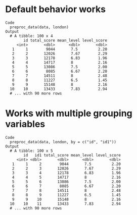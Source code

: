 # Default behavior works

    Code
      preproc_data(data, london)
    Output
      # A tibble: 100 x 4
            id total_score mean_level level_score
         <int>       <dbl>      <dbl>       <dbl>
       1     1        9044       7.5         2.20
       2     2       12026       7.67        2.29
       3     3       12178       6.83        1.96
       4     4       14717       8           2.16
       5     5       13086       7.5         2.00
       6     6        8085       6.67        2.20
       7     7       14511       8           2.48
       8     8       11227       6.5         1.45
       9     9       15148       8           2.16
      10    10       13433       7.83        2.94
      # ... with 90 more rows

# Works with multiple grouping variables

    Code
      preproc_data(data, london, by = c("id", "id1"))
    Output
      # A tibble: 100 x 5
            id   id1 total_score mean_level level_score
         <int> <dbl>       <dbl>      <dbl>       <dbl>
       1     1     2        9044       7.5         2.20
       2     2     3       12026       7.67        2.29
       3     3     4       12178       6.83        1.96
       4     4     5       14717       8           2.16
       5     5     6       13086       7.5         2.00
       6     6     7        8085       6.67        2.20
       7     7     8       14511       8           2.48
       8     8     9       11227       6.5         1.45
       9     9    10       15148       8           2.16
      10    10    11       13433       7.83        2.94
      # ... with 90 more rows

